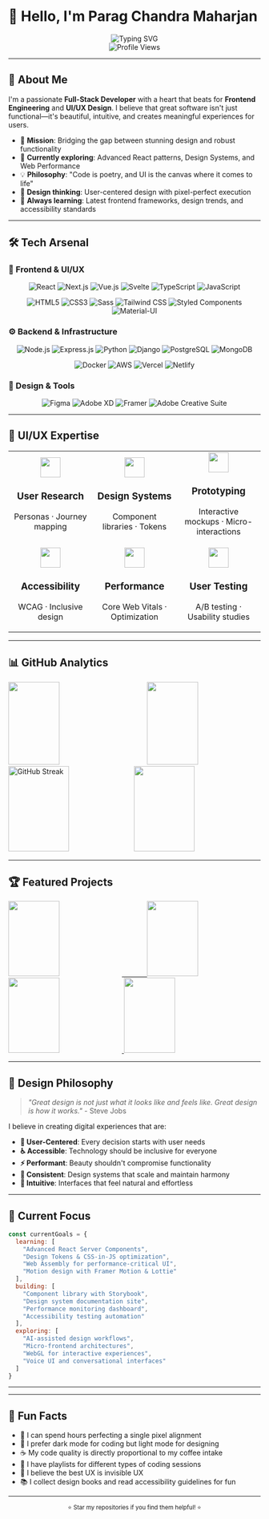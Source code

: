 # 👋 Hello, I'm Parag Chandra Maharjan

<div align="center">
  <img src="https://readme-typing-svg.herokuapp.com?font=Fira+Code&size=30&duration=3000&pause=1000&color=007fff&center=true&vCenter=true&width=600&lines=Full+Stack+Developer;Frontend+Enthusiast;UI%2FUX+Advocate;Code+%2B+Design+%3D+Magic" alt="Typing SVG" />
</div>

<div align="center">
  <img src="https://komarev.com/ghpvc/?username=paragmhrjn&color=007fff&style=for-the-badge" alt="Profile Views" />
 
</div>

---

## 🎨 About Me

I'm a passionate **Full-Stack Developer** with a heart that beats for **Frontend Engineering** and **UI/UX Design**. I believe that great software isn't just functional—it's beautiful, intuitive, and creates meaningful experiences for users.

- 🎯 **Mission**: Bridging the gap between stunning design and robust functionality
- 🌱 **Currently exploring**: Advanced React patterns, Design Systems, and Web Performance
- 💡 **Philosophy**: "Code is poetry, and UI is the canvas where it comes to life"
- 🎨 **Design thinking**: User-centered design with pixel-perfect execution
- 🚀 **Always learning**: Latest frontend frameworks, design trends, and accessibility standards

---

## 🛠️ Tech Arsenal

### 🎨 Frontend & UI/UX
<div align="center">

![React](https://img.shields.io/badge/React-20232A?style=for-the-badge&logo=react&logoColor=61DAFB)
![Next.js](https://img.shields.io/badge/Next.js-000000?style=for-the-badge&logo=next.js&logoColor=white)
![Vue.js](https://img.shields.io/badge/Vue.js-35495E?style=for-the-badge&logo=vue.js&logoColor=4FC08D)
![Svelte](https://img.shields.io/badge/Svelte-4A4A55?style=for-the-badge&logo=svelte&logoColor=FF3E00)
![TypeScript](https://img.shields.io/badge/TypeScript-007ACC?style=for-the-badge&logo=typescript&logoColor=white)
![JavaScript](https://img.shields.io/badge/JavaScript-F7DF1E?style=for-the-badge&logo=javascript&logoColor=black)

![HTML5](https://img.shields.io/badge/HTML5-E34F26?style=for-the-badge&logo=html5&logoColor=white)
![CSS3](https://img.shields.io/badge/CSS3-1572B6?style=for-the-badge&logo=css3&logoColor=white)
![Sass](https://img.shields.io/badge/Sass-CC6699?style=for-the-badge&logo=sass&logoColor=white)
![Tailwind CSS](https://img.shields.io/badge/Tailwind_CSS-38B2AC?style=for-the-badge&logo=tailwind-css&logoColor=white)
![Styled Components](https://img.shields.io/badge/styled--components-DB7093?style=for-the-badge&logo=styled-components&logoColor=white)
![Material-UI](https://img.shields.io/badge/MUI-0081CB?style=for-the-badge&logo=material-ui&logoColor=white)

</div>

### ⚙️ Backend & Infrastructure
<div align="center">

![Node.js](https://img.shields.io/badge/Node.js-43853D?style=for-the-badge&logo=node.js&logoColor=white)
![Express.js](https://img.shields.io/badge/Express.js-000000?style=for-the-badge&logo=express&logoColor=white)
![Python](https://img.shields.io/badge/Python-3776AB?style=for-the-badge&logo=python&logoColor=white)
![Django](https://img.shields.io/badge/Django-092E20?style=for-the-badge&logo=django&logoColor=white)
![PostgreSQL](https://img.shields.io/badge/PostgreSQL-316192?style=for-the-badge&logo=postgresql&logoColor=white)
![MongoDB](https://img.shields.io/badge/MongoDB-4EA94B?style=for-the-badge&logo=mongodb&logoColor=white)

![Docker](https://img.shields.io/badge/Docker-2496ED?style=for-the-badge&logo=docker&logoColor=white)
![AWS](https://img.shields.io/badge/AWS-232F3E?style=for-the-badge&logo=amazon-aws&logoColor=white)
![Vercel](https://img.shields.io/badge/Vercel-000000?style=for-the-badge&logo=vercel&logoColor=white)
![Netlify](https://img.shields.io/badge/Netlify-00C7B7?style=for-the-badge&logo=netlify&logoColor=white)

</div>

### 🎨 Design & Tools
<div align="center">

![Figma](https://img.shields.io/badge/Figma-F24E1E?style=for-the-badge&logo=figma&logoColor=white)
![Adobe XD](https://img.shields.io/badge/Adobe%20XD-470137?style=for-the-badge&logo=Adobe%20XD&logoColor=white)
![Framer](https://img.shields.io/badge/Framer-black?style=for-the-badge&logo=framer&logoColor=blue)
![Adobe Creative Suite](https://img.shields.io/badge/Adobe%20Creative%20Suite-DA1F26?style=for-the-badge&logo=Adobe%20Creative%20Suite&logoColor=white)

</div>

---

## 🎯 UI/UX Expertise
<div align="center">
  <table>
    <tr>
      <td align="center" width="33%">
        <img src="https://img.icons8.com/fluency/48/000000/user-male-circle.png" width="40"/>
        <h3>User Research</h3>
        <p>Personas · Journey mapping</p>
      </td>
      <td align="center" width="33%">
        <img src="https://img.icons8.com/fluency/48/000000/design.png" width="40"/>
        <h3>Design Systems</h3>
        <p>Component libraries · Tokens</p>
      </td>
      <td align="center" width="33%">
        <img src="https://img.icons8.com/fluency/48/000000/prototype.png" width="40"/>
        <h3>Prototyping</h3>
        <p>Interactive mockups · Micro-interactions</p>
      </td>
    </tr>
    <tr>
      <td align="center">
        <img src="https://img.icons8.com/?size=100&id=21308&format=png&color=000000" width="40"/>
        <h3>Accessibility</h3>
        <p>WCAG · Inclusive design</p>
      </td>
      <td align="center">
        <img src="https://img.icons8.com/fluency/48/000000/speed.png" width="40"/>
        <h3>Performance</h3>
        <p>Core Web Vitals · Optimization</p>
      </td>
      <td align="center">
        <img src="https://img.icons8.com/fluency/48/000000/test-tube.png" width="40"/>
        <h3>User Testing</h3>
        <p>A/B testing · Usability studies</p>
      </td>
    </tr>
  </table>
</div>



---

## 📊 GitHub Analytics

<div align="justify">
 <img height="165em" width="45%" src="https://github-readme-stats.vercel.app/api?username=paragmhrjn&show_icons=true&theme=tokyonight&include_all_commits=true&count_private=true"/>
  <img height="165em" width="45%" src="https://github-readme-stats.vercel.app/api/top-langs/?username=paragmhrjn&layout=compact&langs_count=8&theme=tokyonight"/>

  <img src="https://github-readme-streak-stats.herokuapp.com/?user=paragmhrjn&theme=tokyonight"  width="49%" height="170" alt="GitHub Streak" />

  <img src="https://github-readme-activity-graph.vercel.app/graph?username=paragmhrjn&layout=compact&theme=tokyo-night&area=true&hide_border=true" width="49%" height="170" />
</div>

---

## 🏆 Featured Projects

<div align="justify">
  <a href="https://paragmhrjn.github.io/Simple-Portfolio-Design/">
    <img src="https://github-readme-stats.vercel.app/api/pin/?username=paragmhrjn&repo=Simple-portfolio-Design&layout=compact&theme=tokyonight" height="150" width="45%"/>
  </a>
  
  <a href="https://github.com/paragmhrjn/Landingpage">
    <img src="https://github-readme-stats.vercel.app/api/pin/?username=paragmhrjn&repo=Landingpage&layout=compact&theme=tokyonight" width="45%" height="150" />
  </a>
  
  <a href="https://paragmhrjn.github.io/vs-code-portfolio/">
    <img src="https://github-readme-stats.vercel.app/api/pin/?username=paragmhrjn&repo=vs-code-portfolio&layout=compact&theme=tokyonight" width="45%" height="150" />
  </a>
  
  <a href="https://github.com/paragmhrjn/MyStory">
    <img src="https://github-readme-stats.vercel.app/api/pin/?username=paragmhrjn&repo=MyStory&layout=compact&theme=tokyonight" width="45%" height="150" />
  </a>
 
</div>

---

## 🎨 Design Philosophy

> *"Great design is not just what it looks like and feels like. Great design is how it works."* - Steve Jobs

I believe in creating digital experiences that are:
- **🎯 User-Centered**: Every decision starts with user needs
- **♿ Accessible**: Technology should be inclusive for everyone
- **⚡ Performant**: Beauty shouldn't compromise functionality
- **🔄 Consistent**: Design systems that scale and maintain harmony
- **🧠 Intuitive**: Interfaces that feel natural and effortless

---

## 🌟 Current Focus

```javascript
const currentGoals = {
  learning: [
    "Advanced React Server Components",
    "Design Tokens & CSS-in-JS optimization",
    "Web Assembly for performance-critical UI",
    "Motion design with Framer Motion & Lottie"
  ],
  building: [
    "Component library with Storybook",
    "Design system documentation site",
    "Performance monitoring dashboard",
    "Accessibility testing automation"
  ],
  exploring: [
    "AI-assisted design workflows",
    "Micro-frontend architectures",
    "WebGL for interactive experiences",
    "Voice UI and conversational interfaces"
  ]
}
```

---

---

## 💭 Fun Facts

- 🎨 I can spend hours perfecting a single pixel alignment
- 🌙 I prefer dark mode for coding but light mode for designing
- ☕ My code quality is directly proportional to my coffee intake
- 🎵 I have playlists for different types of coding sessions
- 🚀 I believe the best UX is invisible UX
- 📚 I collect design books and read accessibility guidelines for fun

---

<div align="center">
  <sub>⭐ Star my repositories if you find them helpful! ⭐</sub>
</div>
